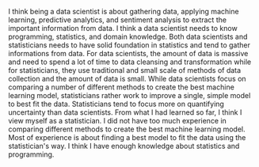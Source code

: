 I think being a data scientist is about gathering data, applying machine learning, predictive analytics, and sentiment analysis to extract the important information from data. I think a data scientist needs to know programming, statistics, and domain knowledge. Both data scientists and statisticians needs to have solid foundation in statistics and tend to gather informations from data. For data scientists, the amount of data is massive and need to spend a lot of time to data cleansing and transformation while for statisticians, they use traditional and small scale of methods of data collection and the amount of data is small. While data scientists focus on comparing a number of different methods to create the best machine learning model, statisticians rather work to improve a single, simple model to best fit the data. Statisticians tend to focus more on quantifying uncertainty than data scientists. From what I had learned so far, I think I view myself as a statistician. I did not have too much experience in comparing different methods to create the best machine learning model. Most of experience is about finding a best model to fit the data using the statistician's way. I think I have enough knowledge about statistics and programming.
